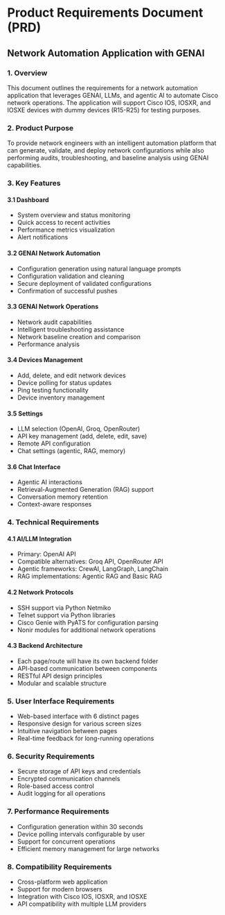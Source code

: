 # Product Requirements Document (PRD)
## Network Automation Application with GENAI

### 1. Overview
This document outlines the requirements for a network automation application that leverages GENAI, LLMs, and agentic AI to automate Cisco network operations. The application will support Cisco IOS, IOSXR, and IOSXE devices with dummy devices (R15-R25) for testing purposes.

### 2. Product Purpose
To provide network engineers with an intelligent automation platform that can generate, validate, and deploy network configurations while also performing audits, troubleshooting, and baseline analysis using GENAI capabilities.

### 3. Key Features

#### 3.1 Dashboard
- System overview and status monitoring
- Quick access to recent activities
- Performance metrics visualization
- Alert notifications

#### 3.2 GENAI Network Automation
- Configuration generation using natural language prompts
- Configuration validation and cleaning
- Secure deployment of validated configurations
- Confirmation of successful pushes

#### 3.3 GENAI Network Operations
- Network audit capabilities
- Intelligent troubleshooting assistance
- Network baseline creation and comparison
- Performance analysis

#### 3.4 Devices Management
- Add, delete, and edit network devices
- Device polling for status updates
- Ping testing functionality
- Device inventory management

#### 3.5 Settings
- LLM selection (OpenAI, Groq, OpenRouter)
- API key management (add, delete, edit, save)
- Remote API configuration
- Chat settings (agentic, RAG, memory)

#### 3.6 Chat Interface
- Agentic AI interactions
- Retrieval-Augmented Generation (RAG) support
- Conversation memory retention
- Context-aware responses

### 4. Technical Requirements

#### 4.1 AI/LLM Integration
- Primary: OpenAI API
- Compatible alternatives: Groq API, OpenRouter API
- Agentic frameworks: CrewAI, LangGraph, LangChain
- RAG implementations: Agentic RAG and Basic RAG

#### 4.2 Network Protocols
- SSH support via Python Netmiko
- Telnet support via Python libraries
- Cisco Genie with PyATS for configuration parsing
- Nonir modules for additional network operations

#### 4.3 Backend Architecture
- Each page/route will have its own backend folder
- API-based communication between components
- RESTful API design principles
- Modular and scalable structure

### 5. User Interface Requirements
- Web-based interface with 6 distinct pages
- Responsive design for various screen sizes
- Intuitive navigation between pages
- Real-time feedback for long-running operations

### 6. Security Requirements
- Secure storage of API keys and credentials
- Encrypted communication channels
- Role-based access control
- Audit logging for all operations

### 7. Performance Requirements
- Configuration generation within 30 seconds
- Device polling intervals configurable by user
- Support for concurrent operations
- Efficient memory management for large networks

### 8. Compatibility Requirements
- Cross-platform web application
- Support for modern browsers
- Integration with Cisco IOS, IOSXR, and IOSXE
- API compatibility with multiple LLM providers